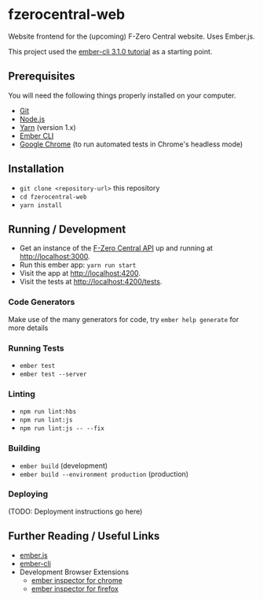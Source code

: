 # fzerocentral-web

Website frontend for the (upcoming) F-Zero Central website. Uses Ember.js.

This project used the [ember-cli 3.1.0 tutorial](https://guides.emberjs.com/v3.1.0/tutorial/ember-cli/) as a starting point.

## Prerequisites

You will need the following things properly installed on your computer.

* [Git](https://git-scm.com/)
* [Node.js](https://nodejs.org/)
* [Yarn](https://yarnpkg.com/) (version 1.x)
* [Ember CLI](https://ember-cli.com/)
* [Google Chrome](https://google.com/chrome/) (to run automated tests in Chrome's headless mode)

## Installation

* `git clone <repository-url>` this repository
* `cd fzerocentral-web`
* `yarn install`

## Running / Development

* Get an instance of the [F-Zero Central API](https://github.com/fzerocentral/fzerocentral-api) up and running at [http://localhost:3000](http://localhost:3000).
* Run this ember app: `yarn run start`
* Visit the app at [http://localhost:4200](http://localhost:4200).
* Visit the tests at [http://localhost:4200/tests](http://localhost:4200/tests).

### Code Generators

Make use of the many generators for code, try `ember help generate` for more details

### Running Tests

* `ember test`
* `ember test --server`

### Linting

* `npm run lint:hbs`
* `npm run lint:js`
* `npm run lint:js -- --fix`

### Building

* `ember build` (development)
* `ember build --environment production` (production)

### Deploying

(TODO: Deployment instructions go here)

## Further Reading / Useful Links

* [ember.js](https://emberjs.com/)
* [ember-cli](https://ember-cli.com/)
* Development Browser Extensions
  * [ember inspector for chrome](https://chrome.google.com/webstore/detail/ember-inspector/bmdblncegkenkacieihfhpjfppoconhi)
  * [ember inspector for firefox](https://addons.mozilla.org/en-US/firefox/addon/ember-inspector/)
